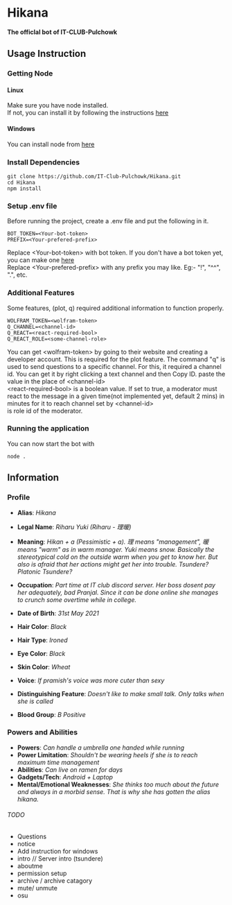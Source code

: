 # Hikana  
**The officlal bot of IT-CLUB-Pulchowk**

## Usage Instruction
### Getting Node
#### Linux
Make sure you have node installed.  
If not, you can install it by following the instructions [here](https://nodejs.org/en/download/package-manager/)  

#### Windows 
You can install node from [here](https://nodejs.org/en/download/)  

### Install Dependencies

```
git clone https://github.com/IT-Club-Pulchowk/Hikana.git   
cd Hikana
npm install  
````

### Setup .env file
Before running the project, create a .env file and put the following in it.

```
BOT_TOKEN=<Your-bot-token>  
PREFIX=<Your-prefered-prefix>
```

Replace \<Your-bot-token\> with bot token. If you don't have a bot token yet, you can make one [here](https://discord.com/developers/applications)   
Replace \<Your-prefered-prefix\> with any prefix you may like. Eg:- "!", "^^", ".", etc.     

### Additional Features
Some features, (plot, q) required additional information to function properly.

```
WOLFRAM_TOKEN=<wolfram-token>
Q_CHANNEL=<channel-id>
Q_REACT=<react-required-bool>
Q_REACT_ROLE=<some-channel-role>
```

You can get \<wolfram-token\> by going to their website and creating a developer account. This is required for the plot feature.
The command "q" is used to send questions to a specific channel. For this, it required a channel id. You can get it by right clicking a text channel and then Copy ID. paste the value in the place of \<channel-id\>  
\<react-required-bool\> is a boolean value. If set to true, a moderator must react to the message in a given time<react-time>(not implemented yet, default 2 mins) in minutes for it to reach channel set by \<channel-id\>  
<some-channel-role> is role id of the moderator.


### Running the application
You can now start the bot with  
```
node .
```  

## Information

### Profile
* **Alias**: *Hikana*
* **Legal Name**: *Riharu Yuki (Riharu - 理暖)*

* **Meaning**: *Hikan + a (Pessimistic + a). 理 means "management", 暖 means "warm" as in warm manager. Yuki means snow. Basically the stereotypical cold on the outside warm when you get to know her. But also is afraid that her actions might get her into trouble. Tsundere? Platonic Tsundere?*

* **Occupation**: *Part time at IT club discord server. Her boss dosent pay her adequately, bad Pranjal. Since it can be done online she manages to crunch some overtime while in college.*

* **Date of Birth**: *31st May 2021*
* **Hair Color**: *Black*
* **Hair Type**: *Ironed*
* **Eye Color**: *Black*
* **Skin Color**: *Wheat*
* **Voice**: *If pramish's voice was more cuter than sexy*
* **Distinguishing Feature**: *Doesn't like to make small talk. Only talks when she is called*
* **Blood Group**: *B Positive*

### Powers and Abilities  
* **Powers**: *Can handle a umbrella one handed while running*
* **Power Limitation**: *Shouldn't be wearing heels if she is to reach maximum time management*
* **Abilities**: *Can live on ramen for days*
* **Gadgets/Tech**: *Android + Laptop*
* **Mental/Emotional Weaknesses**: *She thinks too much about the future and always in a morbid sense. That is why she has gotten the alias hikana.*

###### TODO
* Questions
* notice
* Add instruction for windows
* intro // Server intro (tsundere)
* aboutme
* permission setup
* archive / archive catagory
* mute/ unmute
* osu
